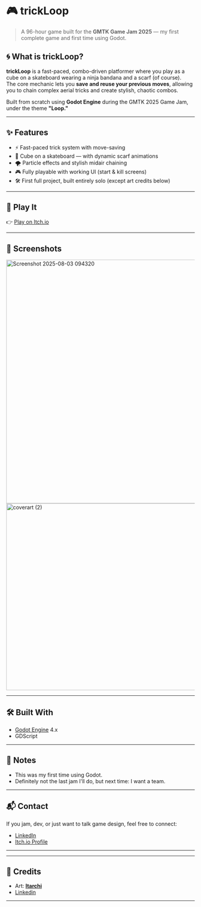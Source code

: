 # 🎮 trickLoop

> A 96-hour game built for the **GMTK Game Jam 2025** — my first complete game and first time using Godot.

## 🌀 What is trickLoop?

**trickLoop** is a fast-paced, combo-driven platformer where you play as a cube on a skateboard wearing a ninja bandana and a scarf (of course).  
The core mechanic lets you **save and reuse your previous moves**, allowing you to chain complex aerial tricks and create stylish, chaotic combos.

Built from scratch using **Godot Engine** during the GMTK 2025 Game Jam, under the theme **"Loop."**

---

## ✨ Features

- ⚡ Fast-paced trick system with move-saving
- 🧊 Cube on a skateboard — with dynamic scarf animations
- 🌪️ Particle effects and stylish midair chaining
- 🎮 Fully playable with working UI (start & kill screens)
- 🛠️ First full project, built entirely solo (except art credits below)

---

## 🚀 Play It

👉 [Play on Itch.io](https://tejas-biradar.itch.io/trickloop)

---

## 📸 Screenshots
<img width="1158" height="652" alt="Screenshot 2025-08-03 094320" src="https://github.com/user-attachments/assets/57d54d44-c92b-4380-8c74-1548feff7dfc" />

<img width="635" height="500" alt="coverart (2)" src="https://github.com/user-attachments/assets/a15a87ed-d258-4260-90f6-199515b9b3f3" />

---

## 🛠 Built With

- [Godot Engine](https://godotengine.org/) 4.x
- GDScript

---

## 🧠 Notes

- This was my first time using Godot.
- Definitely not the last jam I'll do, but next time: I want a team.

---

## 📬 Contact

If you jam, dev, or just want to talk game design, feel free to connect:  
- [LinkedIn](https://www.linkedin.com/in/tejas-biradar-32232b2a5/)  
- [Itch.io Profile](https://tejas-biradar.itch.io/)

---


---

## 🙏 Credits
- Art: [**Itarchi**](https://github.com/itartchi)
- [Linkedin](https://www.linkedin.com/in/shubham-shintre-0a3400340/)

---

